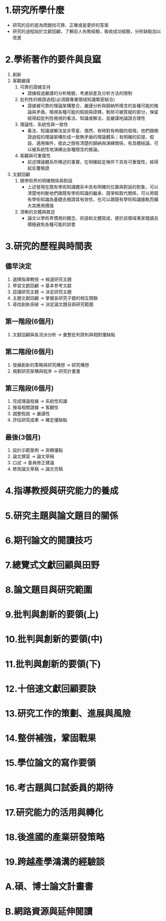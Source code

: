 # 1.研究所學什麼
* 研究的目的是為問題找可靠、正確或是更好的答案
* 研究的過程始於文獻回顧，了解前人失敗經驗，吸收成功經驗，分析缺點加以改進
# 2.學術著作的要件與良窳
1. 創新
2. 客觀嚴謹
	1. 可靠的證據支持
		* 證據經過嚴謹的分析檢驗，考慮誤差及分析方法的限制
	2. 批判性的檢證過程(必須跟專業領域知識緊密結合)
		* 證據被可靠的理論架構整合，嚴謹分析與歸納所隱含的各種可能的推論與矛盾，檢視各種可能的假說與詮釋，剔除可被質疑的部分，保留經得起批判性檢視的看法、知識或解法，並嚴謹地論證合理性
	3. 理論性、系統性與一致性
		* 看法、知識或解法並非零星、偶然、有時對有時錯的發現，他們跟檢證過程的理論架構形成一致無矛盾的理論體系；有明確的前提、假設、適用條件，彼此之間有清楚的歸納與演繹關係，有具體結論，可以被系統性地演繹出各種隱含的推論。
	4. 客觀與可重復性
		* 前述理論體系所陳述的事實，在明確給定條件下具有可重復性，經得起反覆檢證
3. 文獻回顧
	1. 跟學術界的明確關係與對話
		* 上述發現在既有學術知識體系中具有明確的位置與對話的對象，可以清楚地判斷他們跟既有學術知識的繼承、競爭和取代關係，可以用既有學術知識為基礎去檢證其有效性，也可以跟既有學術知識接軌而擴大其應用價值
	2. 清晰的文體與敘述
		* 論文以學術界慣用的概念、術語和文體寫成，便於該領域專家閱讀且積極避免各種可能的誤會
# 3.研究的歷程與時間表
## 儘早決定
1. 選擇指導教授 → 候選研究主題
2. 學習文獻回顧 → 基本參考文獻
3. 認識研究主題 → 決定研究主題
4. 主題文獻回顧 → 掌握各研究子題的相互關聯
5. 尋找創新突破 → 決定論文題目與研究範圍

## 第一階段(6個月)
1. 文獻回顧與各流派分析 → 彙整批判原則與相對優缺點

## 第二階段(6個月)
1. 發展創新的策略與研究構想 → 研究構想
1. 規劃研究架構與程序 → 研究計畫書

## 第三階段(6個月)
1. 完成理論發展 → 系統性知識
1. 搜尋相關證據 → 客觀性
1. 調整假說 → 嚴謹性
1. 評估研究成果 → 確定優缺點

## 最後(3個月)
1. 設計示範案例 → 突顯優點
1. 論文撰寫 → 論文草稿
1. 口試 → 委員修正建議
1. 修改論文草稿 → 論文完稿


# 4.指導教授與研究能力的養成
# 5.研究主題與論文題目的關係
# 6.期刊論文的閱讀技巧
# 7.總覽式文獻回顧與田野
# 8.論文題目與研究範圍
# 9.批判與創新的要領(上)
# 10.批判與創新的要領(中)
# 11.批判與創新的要領(下)
# 12.十倍速文獻回顧要訣
# 13.研究工作的策劃、進展與風險
# 14.整併補強，鞏固戰果
# 15.學位論文的寫作要領
# 16.考古題與口試委員的期待
# 17.研究能力的活用與轉化
# 18.後進國的產業研發策略
# 19.跨越產學鴻溝的經驗談
# A.碩、博士論文計畫書
# B.網路資源與延伸閱讀
